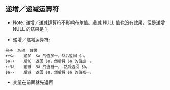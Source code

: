 ## 递增／递减运算符
* Note: 递增／递减运算符不影响布尔值。递减 NULL 值也没有效果，但是递增 NULL 的结果是 1。


* 递增／递减运算符:
```
例子	名称	效果
++$a	前加	$a 的值加一，然后返回 $a。
$a++	后加	返回 $a，然后将 $a 的值加一。
--$a	前减	$a 的值减一， 然后返回 $a。
$a--	后减	返回 $a，然后将 $a 的值减一。
```

* 变量在前面就先返回
